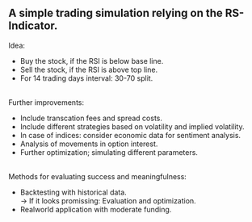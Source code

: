 A simple trading simulation relying on the RS-Indicator.
--------------------------------------------------------
Idea:<br/>
  * Buy the stock, if the RSI is below base line.<br/>
  * Sell the stock, if the RSI is above top line.<br/>
  * For 14 trading days interval: 30-70 split.<br/><br/>

Further improvements:<br/>
  * Include transcation fees and spread costs.<br/>
  * Include different strategies based on volatility and implied volatility.<br/>
  * In case of indices: consider economic data for sentiment analysis.<br/>
  * Analysis of movements in option interest.<br/>
  * Further optimization; simulating different parameters.<br/><br/>

Methods for evaluating success and meaningfulness:<br/>
  * Backtesting with historical data.<br/>
  -> If it looks promissing: Evaluation and optimization.<br/>
  * Realworld application with moderate funding.
